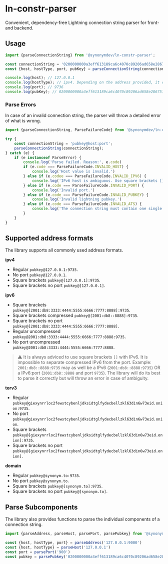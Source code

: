# ln-constr-parser

Convenient, dependency-free Lightning connection string parser for front- and backend.

## Usage

```typescript
import {parseConnectionString} from '@synonymdev/ln-constr-parser';

const connectionString = '0200000000a3eff613189ca6c4070c89206ad658e286751eca1f29262948247a5f@127.0.0.1:9736';
const {host, hostType, port, pubKey} = parseConnectionString(connectionString);

console.log(host); // 127.0.0.1
console.log(hostType); // ipv4. Depending on the address provided, it could be ipv6, torv3 or domain.
console.log(port); // 9736
console.log(pubKey); // 0200000000a3eff613189ca6c4070c89206ad658e286751eca1f29262948247a5f
```

### Parse Errors

In case of an invalid connection string, the parser will throw a detailed error of what is wrong.

```typescript
import {parseConnectionString, ParseFailureCode} from '@synonymdev/ln-constr-parser';

try {
    const connectionString = 'pubkey@host:port';
    parseConnectionString(connectionString);
} catch (e) {
    if (e instanceof ParseError) {
        console.log('Parse failed. Reason:', e.code)
        if (e.code === ParseFailureCode.INVALID_HOST) {
            console.log('Host value is invalid.')
        } else if (e.codee === ParseFailureCode.INVALID_IPV6) {
            console.log('IPv6 host is ambiguous. Use square brackets [] like pubkey@[ipv6]:port.')
        } else if (e.code === ParseFailureCode.INVALID_PORT) {
            console.log('Invalid port.')
        } else if (e.code === ParseFailureCode.INVALID_PUBKEY) {
            console.log('Invalid lightning pubkey.')
        } else if (e.code === ParseFailureCode.INVALID_ATS) {
            console.log('The connection string must contain one single @ symbol.')
        }
    }
}
```

## Supported address formats

The library supports all commonly used address formats.

**ipv4**
- Regular `pubkey@127.0.0.1:9735`.
- No port `pubkey@127.0.0.1`.
- Square brackets `pubkey@[127.0.0.1]:9735`.
- Square brackets no port `pubkey@[127.0.0.1]`.

**ipv6**
- Square brackets `pubkey@[2001:db8:3333:4444:5555:6666:7777:8888]:9735`.
- Square brackets compressed `pubkey@[2001:db8::8888]:9735`.
- Square brackets no port `pubkey@[2001:db8:3333:4444:5555:6666:7777:8888]`.
- Regular uncompressed `pubkey@2001:db8:3333:4444:5555:6666:7777:8888:9735`.
- No port uncompressed `pubkey@2001:db8:3333:4444:5555:6666:7777:8888`.

> **⚠️** It is always adviced to use square brackets `[]` with IPv6. It is impossible to separate compressed IPv6 from the port. Example:
> `2001:db8::8888:9735` may as well be a IPv6 (`2001:db8::8888:9735`) OR a IPv6:port (`2001:db8::8888` and port `9735`).
> The library will do its best to parse it correctly but will throw an error in case of ambiguity.

**torv3**
- Regular `pubkey@giexynrrloc2fewstcybenljdksidtglfydecbellzkl63din6w73eid.onion:9735`.
- No port `pubkey@giexynrrloc2fewstcybenljdksidtglfydecbellzkl63din6w73eid.onion`.
- Square brackets `pubkey@[giexynrrloc2fewstcybenljdksidtglfydecbellzkl63din6w73eid.onion]:9735`.
- Square brackets no port `pubkey@[giexynrrloc2fewstcybenljdksidtglfydecbellzkl63din6w73eid.onion]`.

**domain**
- Regular `pubkey@synonym.to:9735`.
- No port `pubkey@synonym.to`.
- Square brackets `pubkey@[synonym.to]:9735`.
- Square brackets no port `pubkey@[synonym.to]`.

## Parse Subcomponents

The library also provides functions to parse the individual components of a connection string.

```typescript
import {parseAddress, parseHost, parsePort, parsePubkey} from '@synonymdev/ln-constr-parser';

const {host, hostType, port} = parseAddress('127.0.0.1:9000')
const {host, hostType} = parseHost('127.0.0.1')
const port = parsePort('900')
const pubkey = parsePubkey('0200000000a3eff613189ca6c4070c89206ad658e286751eca1f29262948247a5f')
```